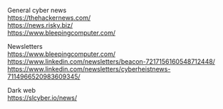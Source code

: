 General cyber news <br/>
https://thehackernews.com/ <br/>
https://news.risky.biz/ <br/>
https://www.bleepingcomputer.com/ <br/>


Newsletters <br/>
https://www.bleepingcomputer.com/ <br/>
https://www.linkedin.com/newsletters/beacon-7217156160548712448/ <br/>
https://www.linkedin.com/newsletters/cyberheistnews-7114966520983609345/ <br/>

Dark web <br/>
https://slcyber.io/news/ <br/>
